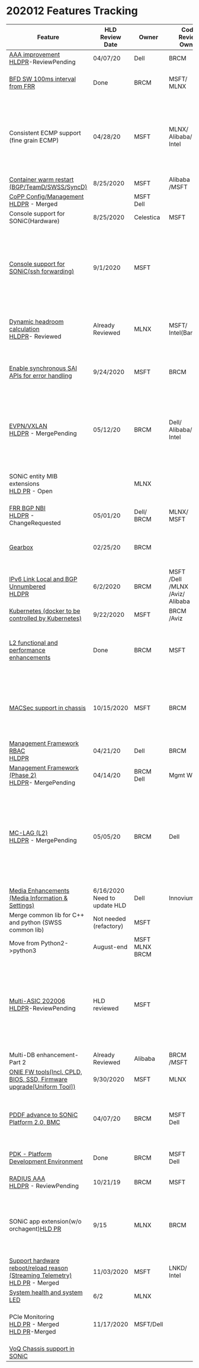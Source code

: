 # 202012 Features Tracking

| Feature  | HLD<br/>Review<br/>Date | Owner| Code<br>Review<br> Owner| Code<br>Review<br>Date | Code PR Status                                                     |
| ----------------------------------- | --------------------- | -----------|-----------| ------------------------ | ------------------------------------------------------------ | 
| [AAA improvement ](https://github.com/Azure/SONiC/blob/a46aa68b3a3ca57fea28c3d139fcef437e0cf0e6/doc/aaa/AAA%20Improvements/AAA%20Improvements.md)<br>[HLDPR](https://github.com/Azure/SONiC/pull/583)-ReviewPending  | 04/07/20     | Dell   | BRCM | 10/30/2020 |[390](https://github.com/Azure/sonic-swss-common/pull/390)- ReviewInProgress <br>[5553](https://github.com/Azure/sonic-buildimage/pull/5553) - ReviewRequested |
| [BFD SW 100ms interval from FRR](https://github.com/Azure/SONiC/blob/master/doc/bfd/BFD_Enhancement_HLD.md)| Done     | BRCM   | MSFT/<br>MLNX|  | WIll be deferred to 202106 <br>New PR for replacing 3838 ?  [3838](https://github.com/Azure/sonic-buildimage/pull/3838) - change requested;<br>[5197](https://github.com/FRRouting/frr/pull/5197) - Merged|
| Consistent ECMP support (fine grain ECMP)  | 04/28/20     | MSFT| MLNX/<br>Alibaba/<br>Intel | | [1315](https://github.com/Azure/sonic-swss/pull/1315) - Merged<br>[623](https://github.com/Azure/SONiC/pull/623) - Merged<br>[1788](https://github.com/Azure/sonic-mgmt/pull/1788)- Merged <br>[4985](https://github.com/Azure/sonic-buildimage/pull/4985) - ReviewPending<br>[374](https://github.com/Azure/sonic-swss-common/pull/374) - Merged<br>[659](https://github.com/Azure/SONiC/pull/659) - MergePending <br>[1056](https://github.com/Azure/sonic-utilities/pull/1056) - Merged<br>[5518](https://github.com/Azure/sonic-buildimage/pull/5518) - Merged<br>[5198](https://github.com/Azure/sonic-buildimage/pull/5198) - Merged<br>[693](https://github.com/Azure/SONiC/pull/693) - MergePending |
| [Container warm restart (BGP/TeamD/SWSS/SyncD)](https://github.com/Azure/SONiC/blob/0c177995044316b898fc355456d9b6e8df72b522/doc/warm-reboot/SONiC_Warmboot.md) | 8/25/2020| MSFT| Alibaba<br>/MSFT | 10/30/2020| [392](https://github.com/Azure/sonic-buildimage/pull/3992), [1036](https://github.com/Azure/sonic-utilities/pull/1036/files), [5223](https://github.com/Azure/sonic-buildimage/pull/5233),[5163](https://github.com/Azure/sonic-buildimage/pull/5163/files), [5108](https://github.com/Azure/sonic-buildimage/pull/5108/files) & [1036](https://github.com/Azure/sonic-utilities/pull/1036/files)- All Merged |
| [CoPP Config/Management](https://github.com/Azure/SONiC/blob/fdc7cff16b7f42f1a1b01dd506279e3e9f9269cb/doc/copp/CoPP%20Config%20and%20Management.md)<br>[HLDPR](https://github.com/Azure/SONiC/pull/606) - Merged |  | MSFT<br>Dell|  |   | [358](https://github.com/Azure/sonic-swss-common/pull/358), [1333](https://github.com/Azure/sonic-swss/pull/1333) [4861](https://github.com/Azure/sonic-buildimage/pull/4861) & [1004](https://github.com/Azure/sonic-utilities/pull/1004)- All Merged<br>|
| Console support for SONiC(Hardware) | 8/25/2020 | Celestica | MSFT| |[5571](https://github.com/Azure/sonic-buildimage/pull/5571)- Merged<br>[1155](https://github.com/Azure/sonic-utilities/pull/1155) - Merged|
| [Console support for SONiC(ssh forwarding)](https://github.com/Azure/SONiC/blob/126a4f7af8cadd8451b22bd80227c07c11452a63/doc/console/SONiC-Console-Switch-High-Level-Design.md) | 9/1/2020 | MSFT | |10/30/2020 |[664](https://github.com/Azure/SONiC/pull/664) - Merged<br>[673](https://github.com/Azure/SONiC/pull/673) - Merged<br>[1117](https://github.com/Azure/sonic-utilities/pull/1117) - Merged<br>[1120](https://github.com/Azure/sonic-utilities/pull/1120) - Merged<br>[1130](https://github.com/Azure/sonic-utilities/pull/1130) - Merged<br>[1136](https://github.com/Azure/sonic-utilities/pull/1136) - Merged<br>[1166](https://github.com/Azure/sonic-utilities/pull/1166) - Merged<br>[1173](https://github.com/Azure/sonic-utilities/pull/1173) - Merged<br>[1176](https://github.com/Azure/sonic-utilities/pull/1176) - Merged<br>[5438](https://github.com/Azure/sonic-buildimage/pull/5438) - Merged<br>[5717](https://github.com/Azure/sonic-buildimage/pull/5717) - Merged|
| [Dynamic headroom calculation](https://github.com/Azure/SONiC/blob/415f19931bccd900ac528b100aafffa6000e82e9/doc/qos/dynamically-headroom-calculation.md)<br>[HLDPR](https://github.com/Azure/SONiC/pull/605)- Reviewed|   Already Reviewed   |  MLNX  | MSFT/<br>Intel(Barefoot) |   |[1338](https://github.com/Azure/sonic-swss/pull/1338) - ChangeRequested<br>[973](https://github.com/Azure/sonic-utilities/pull/973) - MergePending<br>[4881](https://github.com/Azure/sonic-buildimage/pull/4881)- MergePending<br>[1971](https://github.com/Azure/sonic-mgmt/pull/1971) - MergePending<br>[361](https://github.com/Azure/sonic-swss-common/pull/361) - Merged|
| [Enable synchronous SAI APIs for error handling](https://github.com/Azure/SONiC/pull/672)  | 9/24/2020 | MSFT | BRCM | 10/30/2020  |[5237](https://github.com/Azure/sonic-buildimage/pull/5237) - Merged<br> [650](https://github.com/Azure/sonic-buildimage/pull/650) - Merged<br> [652](https://github.com/Azure/sonic-buildimage/pull/652) - Merged<br> [653](https://github.com/Azure/sonic-buildimage/pull/653) - Merged<br>[1094](https://github.com/Azure/sonic-utilities/pull/1094) - Merged<br> [5308](https://github.com/Azure/sonic-buildimage/pull/5308) - Merged<br>|
| [EVPN/VXLAN](https://github.com/Azure/SONiC/blob/7fbda34ee3315960c164a0c202f39c2ec515cfc3/doc/vxlan/EVPN/EVPN_VXLAN_HLD.md)<br>[HLDPR](https://github.com/Azure/SONiC/pull/437) - MergePending| 05/12/20    |  BRCM|Dell/<br>Alibaba/<br>Intel| |[Complete List](https://groups.google.com/g/sonic-evpn-workgroup/c/rup7aoorZoQ)<br>[339](https://github.com/Azure/sonic-swss-common/pull/339) - Merged<br>[350](https://github.com/Azure/sonic-swss-common/pull/350) - Merged<br>[1264](https://github.com/Azure/sonic-swss/pull/1264) - Merged<br>[1266](https://github.com/Azure/sonic-swss/pull/1266) - FinalReviewAndApprovalPending<br>[1318](https://github.com/Azure/sonic-swss/pull/1318) - ReviewPending<br>[1267](https://github.com/Azure/sonic-swss/pull/1267) - ReviewPending<br>[870](https://github.com/Azure/sonic-utilities/pull/870) - ReviewPending  |
| SONiC entity MIB extensions<br>[HLD PR](https://github.com/Azure/SONiC/pull/657) - Open |    | MLNX |  |   | [134](https://github.com/Azure/sonic-platform-common/pull/134)-Merged<br>[102](https://github.com/Azure/sonic-platform-daemons/pull/102)- Merged<br>[5645](https://github.com/Azure/sonic-buildimage/pull/5645)- Merged<br>[168](https://github.com/Azure/sonic-snmpagent/pull/168)- Merged<br>[2379](https://github.com/Azure/sonic-mgmt/pull/2379)- Merged  | 
| [FRR BGP NBI](https://github.com/Azure/SONiC/blob/48e9012c548528b6528745bda9d75b4164e785eb/doc/mgmt/SONiC_Design_Doc_Unified_FRR_Mgmt_Interface.md)<br>[HLDPR](https://github.com/Azure/SONiC/pull/544) - ChangeRequested | 05/01/20    |  Dell/<br>BRCM  | MLNX/<br>MSFT |Need ETA |[5142](https://github.com/Azure/sonic-buildimage/pull/5142)-Open |
| [Gearbox](https://github.com/Azure/SONiC/blob/master/doc/gearbox/gearbox_mgr_design.md)| 02/25/20    |  BRCM|  |  | [347](https://github.com/Azure/sonic-swss-common/pull/347) - Merged <br>[931](https://github.com/Azure/sonic-utilities/pull/931) - Merged<br>[1321](https://github.com/Azure/sonic-swss/pull/1321) - Merged<br>[624](https://github.com/Azure/sonic-sairedis/pull/624) - Merged<br>[4851](https://github.com/Azure/sonic-buildimage/pull/4851)-Merged |
| [IPv6 Link Local and BGP Unnumbered](https://github.com/Azure/SONiC/blob/3d2e5e66e05bcce0a64f5ad077b96ae2006527fd/doc/ipv6/ipv6_link_local.md)<br>[HLDPR](https://github.com/Azure/SONiC/pull/625) |  6/2/2020   |  BRCM|MSFT<br>/Dell<br>/MLNX<br>/Aviz/<br>Alibaba| 9/30/20 | Will be deferred to 202106<br> [1463](https://github.com/Azure/sonic-swss/pull/1463) - ReviewPending<br>[1159](https://github.com/Azure/sonic-utilities/pull/1159)- ChangeRequested<br>[20](https://github.com/Azure/sonic-ztp/pull/20) - ReviewPending<br>[5584](https://github.com/Azure/sonic-buildimage/pull/5584)- ReviewPending|
| [Kubernetes (docker to be controlled by Kubernetes)](https://github.com/renukamanavalan/SONiC/blob/kube_systemd/doc/kubernetes/Kubernetes-support.md)  | 9/22/2020 |  MSFT| BRCM<br>/Aviz | | [5421](https://github.com/Azure/sonic-buildimage/pull/5421)- ChangeRequested<br>[1133](https://github.com/Azure/sonic-utilities/pull/1133) - ChangeRequested | 
| [L2 functional and performance enhancements](https://github.com/Azure/SONiC/pull/379)| Done  |BRCM|MSFT| 5/10/19 | Will be dropped completely and will not be available in 202106<br>[885](https://github.com/Azure/sonic-swss/pull/885) - FinalReviewAndApprovalPending<br>[529](https://github.com/Azure/sonic-utilities/pull/529) - NotYetApproved &<br> NeedsConflictResolutions<br>[114](https://github.com/Azure/sonic-snmpagent/pull/114) - Merged|
| [MACSec support in chassis](https://github.com/Azure/SONiC/pull/652) |  10/15/2020   | MSFT| BRCM | 10/30/2020  | [5700](https://github.com/Azure/sonic-buildimage/pull/5700) - InProgress<br>[1475](https://github.com/Azure/sonic-swss/pull/1475) - ReviewRequested<br>[1474](https://github.com/Azure/sonic-swss/pull/1474) - ReviewInProgress<br>[677](https://github.com/Azure/sonic-sairedis/pull/677) - Closed<br>[16](https://github.com/Azure/sonic-wpa-supplicant/pull/16) - Closed <br>[691](https://github.com/Azure/sonic-sairedis/pull/691)- Closed <br>[684](https://github.com/Azure/sonic-sairedis/pull/684)-Merged<br>[403](https://github.com/Azure/sonic-swss-common/pull/403)-Merged|
| [Management Framework RBAC ](https://github.com/Azure/SONiC/blob/48fab9db4f090c5beaea5f7a8fdcb9474d23a4e9/doc/aaa/SONiC%20RBAC.md)<br>[HLDPR]()| 04/21/20|  Dell  | BRCM | Need ETA | Will be deferred to 202106 |
| [Management Framework (Phase 2)](https://github.com/Azure/SONiC/blob/34cac1aabdc865fc41cbe064a2ab2442645524b1/doc/mgmt/Management%20Framework.md)<br>[HLDPR](https://github.com/Azure/SONiC/pull/550#)- MergePending| 04/14/20    |  BRCM<br>Dell|Mgmt WG| | [5920](https://github.com/Azure/sonic-buildimage/pull/5920) - Closed <br> [72](https://github.com/Azure/sonic-mgmt-framework/pull/72) - Closed <br>[73](https://github.com/Azure/sonic-mgmt-framework/pull/73) - Closed  |
| [MC-LAG (L2)](https://github.com/Azure/SONiC/blob/176cf4f5a8ee6ecfd8a478573ffc92f0eb23b4e6/doc/mclag/MCLAG_Enhancements_HLD.md)<br> [HLDPR](https://github.com/Azure/SONiC/pull/596) - MergePending| 05/05/20    |  BRCM|Dell | 6/30/20 | [596](https://github.com/Azure/SONiC/pull/596) - MergePending<br>[885](https://github.com/Azure/sonic-swss/pull/885) - NotYetApproved & NeedsConflictResolutions <br>[4819](https://github.com/Azure/sonic-buildimage/pull/4819) - ReviewPending<br>[1331](https://github.com/Azure/sonic-swss/pull/1331) - ChangeRequested<br>[1349](https://github.com/Azure/sonic-swss/pull/1349) - NotYetApproved & NeedsConflictResolutions <br>[529](https://github.com/Azure/sonic-utilities/pull/529) - ReviewPending<br>[405](https://github.com/Azure/sonic-swss-common/pull/405) - FinalReviewAndApprovalPending<br>[59](https://github.com/Azure/sonic-mgmt-framework/pull/59) - MergePending<br>[25](https://github.com/Azure/sonic-mgmt-common/pull/25) - FinalReviewAndApprovalPending|
| [Media Enhancements<br>(Media Information & Settings)](https://github.com/Azure/SONiC/blob/a6e9636552149829e39a82705d1ad2b48a17b3f0/doc/media-info-enhancements/media-info.md)|6/16/2020 Need to update  HLD|Dell| Innovium | mid-Oct | Low conf, will be deferred to 202106 |
| Merge common lib for C++ and python (SWSS common lib) | Not needed (refactory) | MSFT |  |  10/30/2020 | [378](https://github.com/Azure/sonic-swss-common/pull/378) - Merged |
| Move from Python2->python3 | August-end | MSFT<br>MLNX<br>BRCM |  | On-going effort |  |
| [Multi-ASIC 202006](https://github.com/Azure/SONiC/blob/ebe4f4b695af5d2dbd23756d3cff03aef0a0c880/doc/multi_asic/SONiC_multi_asic_hld.md)<br> [HLDPR](https://github.com/Azure/SONiC/pull/644)-ReviewPending |HLD reviewed |  MSFT |   |10/15/20|  [4825](https://github.com/Azure/sonic-buildimage/pull/4825), [4895](https://github.com/Azure/sonic-buildimage/pull/4895), [4926](https://github.com/Azure/sonic-buildimage/pull/4926), [4932](https://github.com/Azure/sonic-buildimage/pull/4932), [4959](https://github.com/Azure/sonic-buildimage/pull/4959), [4973](https://github.com/Azure/sonic-buildimage/pull/4973), [5022](https://github.com/Azure/sonic-buildimage/pull/5022), [5113](https://github.com/Azure/sonic-buildimage/pull/5113), [5121](https://github.com/Azure/sonic-buildimage/pull/5121), [5122](https://github.com/Azure/sonic-buildimage/pull/5122), [5202](https://github.com/Azure/sonic-buildimage/pull/5202), [5221](https://github.com/Azure/sonic-buildimage/pull/5221), [5224](https://github.com/Azure/sonic-buildimage/pull/5224), [5235](https://github.com/Azure/sonic-buildimage/pull/5235), [5316](https://github.com/Azure/sonic-buildimage/pull/5316), [5329](https://github.com/Azure/sonic-buildimage/pull/5329), [5357](https://github.com/Azure/sonic-buildimage/pull/5357), [5358](https://github.com/Azure/sonic-buildimage/pull/5358), [5364](https://github.com/Azure/sonic-buildimage/pull/5364),[5418](https://github.com/Azure/sonic-buildimage/pull/5418), [5420](https://github.com/Azure/sonic-buildimage/pull/5420), [5436](https://github.com/Azure/sonic-buildimage/pull/5436), [5437](https://github.com/Azure/sonic-buildimage/pull/5437), [5446](https://github.com/Azure/sonic-buildimage/pull/5446), [5460](https://github.com/Azure/sonic-buildimage/pull/5460), [5479](https://github.com/Azure/sonic-buildimage/pull/5479), [5503](https://github.com/Azure/sonic-buildimage/pull/5503), [5548](https://github.com/Azure/sonic-buildimage/pull/5548),[87](https://github.com/Azure/sonic-platform-daemons/pull/87),[81](https://github.com/Azure/sonic-py-swsssdk/pull/81), [138](https://github.com/Azure/sonic-snmpagent/pull/138), [140](https://github.com/Azure/sonic-snmpagent/pull/140), [141](https://github.com/Azure/sonic-snmpagent/pull/141), [145](https://github.com/Azure/sonic-snmpagent/pull/145), [154](https://github.com/Azure/sonic-snmpagent/pull/154), [155](https://github.com/Azure/sonic-snmpagent/pull/155), [158](https://github.com/Azure/sonic-snmpagent/pull/158), [161](https://github.com/Azure/sonic-snmpagent/pull/161), [166](https://github.com/Azure/sonic-snmpagent/pull/166), [376](https://github.com/Azure/sonic-swss-common/pull/376), [856](https://github.com/Azure/sonic-utilities/pull/856), [917](https://github.com/Azure/sonic-utilities/pull/917), [978](https://github.com/Azure/sonic-utilities/pull/978), [999](https://github.com/Azure/sonic-utilities/pull/999), [1005](https://github.com/Azure/sonic-utilities/pull/1005), [1006](https://github.com/Azure/sonic-utilities/pull/1006), [1013](https://github.com/Azure/sonic-utilities/pull/1013), [1057](https://github.com/Azure/sonic-utilities/pull/1057), [1064](https://github.com/Azure/sonic-utilities/pull/1064), [1079](https://github.com/Azure/sonic-utilities/pull/1079), [1080](https://github.com/Azure/sonic-utilities/pull/1080), [1081](https://github.com/Azure/sonic-utilities/pull/1081), [1123](https://github.com/Azure/sonic-utilities/pull/1123) & [1137](https://github.com/Azure/sonic-utilities/pull/1137) - Merged, [1089](https://github.com/Azure/sonic-utilities/pull/1089) - Open, [1127](https://github.com/Azure/sonic-utilities/pull/1127) - Open |
| Multi-DB enhancement-Part 2|  Already Reviewed   |  Alibaba  | BRCM<br>/MSFT | End of Sept |[5773](https://github.com/Azure/sonic-buildimage/pull/5773)-Open<br>[1205](https://github.com/Azure/sonic-utilities/pull/1205)- Merged |
| [ONIE FW tools(Incl. CPLD, BIOS, SSD, Firmware upgrade[Uniform Tool])](https://github.com/Azure/SONiC/pull/648)|  9/30/2020  |  MSFT  |MLNX| 10/15/2020  |  [1165](https://github.com/Azure/sonic-utilities/pull/1165) - Closed <br>[106](https://github.com/Azure/sonic-platform-common/pull/106) - ReviewRequested|
| [PDDF advance to SONiC Platform 2.0, BMC](https://github.com/Azure/SONiC/blob/master/doc/platform/brcm_pdk_pddf.md)| 04/07/20|BRCM|MSFT<br>Dell|6/11/20 | [4756](https://github.com/Azure/sonic-buildimage/pull/4756) - Merged<br>[940](https://github.com/Azure/sonic-utilities/pull/940) - Merged<br>[92](https://github.com/Azure/sonic-platform-common/pull/92) - Merged<br>[3387](https://github.com/Azure/sonic-buildimage/pull/3387) - ApprovalPending &<br> NeedsConflictResolutions<br>[624](https://github.com/Azure/sonic-utilities/pull/624) - Merged<br>[62](https://github.com/Azure/sonic-platform-common/pull/62) - Merged|
| [PDK - Platform Development Environment](https://github.com/Azure/SONiC/blob/master/doc/platform/pde.md)|  Done |  BRCM|MSFT<br>Dell|   | [3778](https://github.com/Azure/sonic-buildimage/pull/3778) - ChangeRequested<br>[28](https://github.com/Azure/sonic-platform-pdk-pde/pull/28) - Merged<br>[107](https://github.com/Azure/sonic-build-tools/pull/107)-MergePending |
| [RADIUS AAA](https://github.com/Azure/SONiC/blob/3edad287edc79ea7e227648cba566a6ce347bf49/doc/aaa/radius_authentication.md)<br>[HLDPR](https://github.com/Azure/SONiC/pull/500) - ReviewPending| 10/21/19    |BRCM|MSFT| 3/3/2020  |Best Effort<br>[4220](https://github.com/Azure/sonic-buildimage/pull/4220) - ApprovalPending <br>[830](https://github.com/Azure/sonic-utilities/pull/830) - ApprovalPending|
| SONiC app extension(w/o orchagent)[HLD PR](https://github.com/Azure/SONiC/pull/682) |   9/15  | MLNX | BRCM |  ETA : Oct | [5705](https://github.com/Azure/sonic-buildimage/pull/5705) - Open<br>[1199](https://github.com/Azure/sonic-utilities/pull/1199) - Open<br>[5744](https://github.com/Azure/sonic-buildimage/pull/5744) - Open<br>[5939](https://github.com/Azure/sonic-buildimage/pull/5939) - Open<br>[5938](https://github.com/Azure/sonic-buildimage/pull/5938) - Open<br>[5937](https://github.com/Azure/sonic-buildimage/pull/5937) - Open<br>[5935](https://github.com/Azure/sonic-buildimage/pull/5935) - Open<br>[1186](https://github.com/Azure/sonic-utilities/pull/1186)-Open|
| [Support hardware reboot/reload reason (Streaming Telemetry)](https://github.com/sujinmkang/SONiC/blob/6ed19e88c6f7aac74640d3d343210d840af70a23/doc/system-telemetry/reboot-cause.md)<br>[HLD PR](https://github.com/Azure/SONiC/pull/669) - Merged | 11/03/2020 | MSFT | LNKD/<br>Intel  | 10/30/2020  | [5562](https://github.com/Azure/sonic-buildimage/pull/5562) - Closed<br>[1154](https://github.com/Azure/sonic-utilities/pull/1154) - Closed |
| [System health and system LED](https://github.com/Azure/SONiC/blob/master/doc/system_health_monitoring/system-health-HLD.md) |  6/2   |  MLNX|  |   | [4835](https://github.com/Azure/sonic-buildimage/pull/4835)-Merged<br>[4829](https://github.com/Azure/sonic-buildimage/pull/4829)- Merged |
| PCIe Monitoring<br>[HLD PR](https://github.com/Azure/SONiC/pull/634) - Merged<br>[HLD PR](https://github.com/Azure/SONiC/pull/678)-Merged| 11/17/2020 | MSFT/Dell| | |[5000](https://github.com/Azure/sonic-buildimage/pull/5000) - Merged<br>[60](https://github.com/Azure/sonic-platform-daemons/pull/60) - Merged<br>[1169](https://github.com/Azure/sonic-utilities/pull/1169) - In Review<br>[100](https://github.com/Azure/sonic-platform-daemons/pull/100)- In Review<br>[144](https://github.com/Azure/sonic-platform-common/pull/144) - In Review| 
| [VoQ Chassis support in SONiC](https://github.com/Azure/SONiC/blob/b562401372e216f6144ec3eb82584404b185d4b4/doc/voq/voq_hld.md) |   |  |   |  | Progress tracked [SONiC on Chassis](https://github.com/Azure/SONiC/wiki/SONiC-Chassis-Subgroup) |